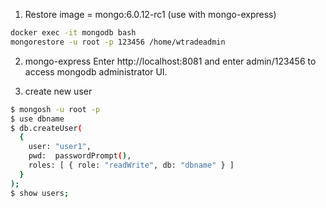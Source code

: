 1. Restore
image = mongo:6.0.12-rc1 (use with mongo-express)

```sh
docker exec -it mongodb bash
mongorestore -u root -p 123456 /home/wtradeadmin
```

2. mongo-express
Enter http://localhost:8081 and enter admin/123456 to access mongodb administrator UI.

3. create new user
```sh
$ mongosh -u root -p
$ use dbname
$ db.createUser(
  {
    user: "user1",
    pwd:  passwordPrompt(),
    roles: [ { role: "readWrite", db: "dbname" } ]
  }
);
$ show users;
```
